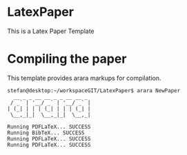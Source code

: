 LatexPaper
==========

This is a Latex Paper Template

Compiling the paper
===================

This template provides arara markups for compilation. 

    stefan@desktop:~/workspaceGIT/LatexPaper$ arara NewPaper
      __ _ _ __ __ _ _ __ __ _ 
     / _` | '__/ _` | '__/ _` |
    | (_| | | | (_| | | | (_| |
     \__,_|_|  \__,_|_|  \__,_|

    Running PDFLaTeX... SUCCESS
    Running BibTeX... SUCCESS
    Running PDFLaTeX... SUCCESS
    Running PDFLaTeX... SUCCESS

